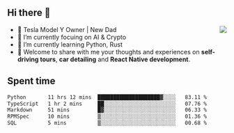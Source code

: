 ## Hi there 👋
<img align="right" src="https://github-readme-stats.vercel.app/api?username=ljunb&show_icons=true&icon_color=CE1D2D&text_color=718096&bg_color=00000000&hide_title=true&hide_border=true" />

- 🚗 Tesla Model Y Owner | New Dad
- 🔭 I’m currently focuing on AI & Crypto
- 🌱 I’m currently learning Python, Rust
- 💬 Welcome to share with me your thoughts and experiences on **self-driving tours**, **car detailing** and **React Native development**.




## Spent time
<!--START_SECTION:waka-->

```txt
Python       11 hrs 12 mins  ████████████████████▓░░░░   83.11 %
TypeScript   1 hr 2 mins     ██░░░░░░░░░░░░░░░░░░░░░░░   07.76 %
Markdown     51 mins         █▓░░░░░░░░░░░░░░░░░░░░░░░   06.33 %
RPMSpec      10 mins         ▒░░░░░░░░░░░░░░░░░░░░░░░░   01.36 %
SQL          5 mins          ▒░░░░░░░░░░░░░░░░░░░░░░░░   00.68 %
```

<!--END_SECTION:waka-->
